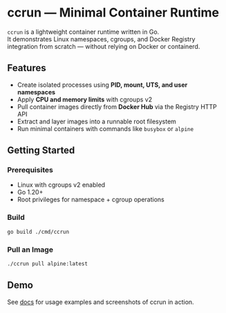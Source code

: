 # ccrun — Minimal Container Runtime

`ccrun` is a lightweight container runtime written in Go.  
It demonstrates Linux namespaces, cgroups, and Docker Registry integration from scratch — without relying on Docker or containerd.  

## Features
- Create isolated processes using **PID, mount, UTS, and user namespaces**  
- Apply **CPU and memory limits** with cgroups v2  
- Pull container images directly from **Docker Hub** via the Registry HTTP API  
- Extract and layer images into a runnable root filesystem  
- Run minimal containers with commands like `busybox` or `alpine`

## Getting Started

### Prerequisites
- Linux with cgroups v2 enabled  
- Go 1.20+  
- Root privileges for namespace + cgroup operations  

### Build
```bash
go build ./cmd/ccrun
```

### Pull an Image
``` bash
./ccrun pull alpine:latest
```

## Demo

See [docs](./docs) for usage examples and screenshots of ccrun in action.
